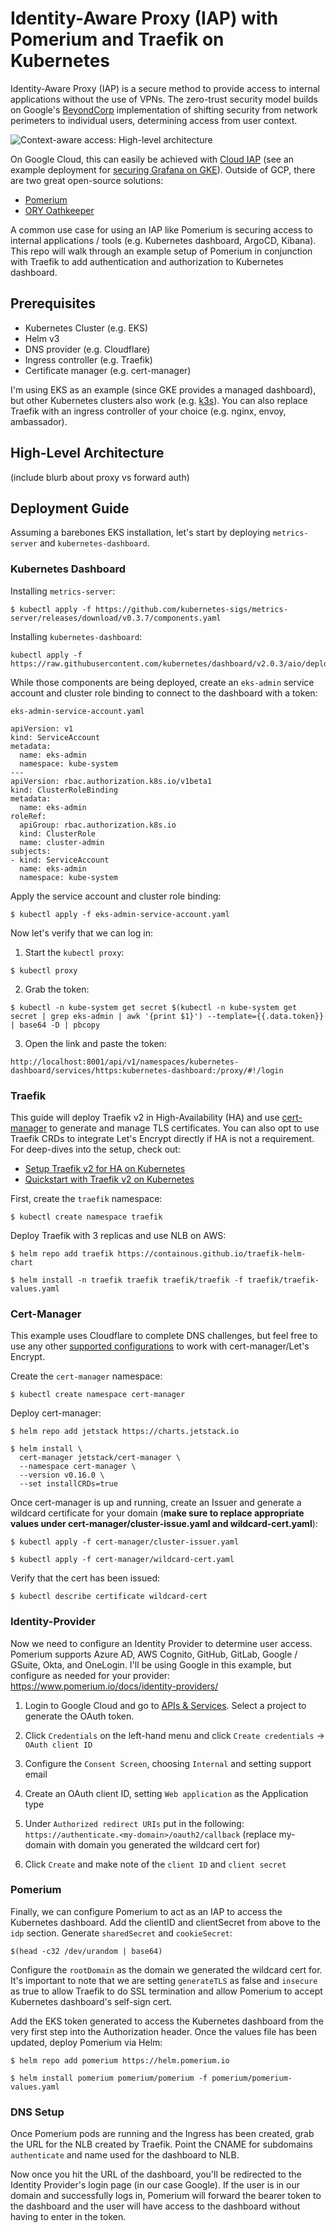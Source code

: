 # Identity-Aware Proxy (IAP) with Pomerium and Traefik on Kubernetes
Identity-Aware Proxy (IAP) is a secure method to provide access to internal applications without the use of VPNs. The zero-trust security model builds on Google's [BeyondCorp](https://cloud.google.com/beyondcorp/) implementation of shifting security from network perimeters to individual users, determining access from user context. 

![Context-aware access: High-level architecture](https://storage.googleapis.com/gweb-cloudblog-publish/images/enabling_beyondcorp.max-1200x1200.png)

On Google Cloud, this can easily be achieved with [Cloud IAP](https://cloud.google.com/iap/) (see an example deployment for [securing Grafana on GKE](https://medium.com/google-cloud/practical-monitoring-with-prometheus-grafana-part-iv-d4f3f995cc78)). Outside of GCP, there are two great open-source solutions:

- [Pomerium](https://github.com/pomerium/pomerium)
- [ORY Oathkeeper](https://github.com/ory/oathkeeper)

A common use case for using an IAP like Pomerium is securing access to internal applications / tools (e.g. Kubernetes dashboard, ArgoCD, Kibana). This repo will walk through an example setup of Pomerium in conjunction with Traefik to add authentication and authorization to Kubernetes dashboard.

## Prerequisites
- Kubernetes Cluster (e.g. EKS)
- Helm v3 
- DNS provider (e.g. Cloudflare)
- Ingress controller (e.g. Traefik)
- Certificate manager (e.g. cert-manager)

I'm using EKS as an example (since GKE provides a managed dashboard), but other Kubernetes clusters also work (e.g. [k3s](https://k3s.io/)). You can also replace Traefik with an ingress controller of your choice (e.g. nginx, envoy, ambassador). 

## High-Level Architecture
(include blurb about proxy vs forward auth)

## Deployment Guide
Assuming a barebones EKS installation, let's start by deploying `metrics-server` and `kubernetes-dashboard`.

### Kubernetes Dashboard

Installing `metrics-server`:
```
$ kubectl apply -f https://github.com/kubernetes-sigs/metrics-server/releases/download/v0.3.7/components.yaml
```

Installing `kubernetes-dashboard`:
```
kubectl apply -f https://raw.githubusercontent.com/kubernetes/dashboard/v2.0.3/aio/deploy/recommended.yaml
```

While those components are being deployed, create an `eks-admin` service account and cluster role binding to connect to the dashboard with a token:

`eks-admin-service-account.yaml`

```
apiVersion: v1
kind: ServiceAccount
metadata:
  name: eks-admin
  namespace: kube-system
---
apiVersion: rbac.authorization.k8s.io/v1beta1
kind: ClusterRoleBinding
metadata:
  name: eks-admin
roleRef:
  apiGroup: rbac.authorization.k8s.io
  kind: ClusterRole
  name: cluster-admin
subjects:
- kind: ServiceAccount
  name: eks-admin
  namespace: kube-system
```

Apply the service account and cluster role binding:

```
$ kubectl apply -f eks-admin-service-account.yaml
```

Now let's verify that we can log in:

1. Start the `kubectl proxy`: 
```
$ kubectl proxy
```

2. Grab the token:
```
$ kubectl -n kube-system get secret $(kubectl -n kube-system get secret | grep eks-admin | awk '{print $1}') --template={{.data.token}} | base64 -D | pbcopy
```

3. Open the link and paste the token:
```
http://localhost:8001/api/v1/namespaces/kubernetes-dashboard/services/https:kubernetes-dashboard:/proxy/#!/login
```

### Traefik 
This guide will deploy Traefik v2 in High-Availability (HA) and use [cert-manager](https://github.com/jetstack/cert-manager) to generate and manage TLS certificates. You can also opt to use Traefik CRDs to integrate Let's Encrypt directly if HA is not a requirement. For deep-dives into the setup, check out:

- [Setup Traefik v2 for HA on Kubernetes](https://medium.com/dev-genius/setup-traefik-v2-for-ha-on-kubernetes-20311204fa6f)
- [Quickstart with Traefik v2 on Kubernetes](https://medium.com/dev-genius/quickstart-with-traefik-v2-on-kubernetes-e6dff0d65216)

First, create the `traefik` namespace:

```
$ kubectl create namespace traefik
```

Deploy Traefik with 3 replicas and use NLB on AWS:

```
$ helm repo add traefik https://containous.github.io/traefik-helm-chart

$ helm install -n traefik traefik traefik/traefik -f traefik/traefik-values.yaml
```

### Cert-Manager
This example uses Cloudflare to complete DNS challenges, but feel free to use any other [supported configurations](https://cert-manager.io/docs/configuration/acme/) to work with cert-manager/Let's Encrypt. 

Create the `cert-manager` namespace:

```
$ kubectl create namespace cert-manager
```

Deploy cert-manager:

```
$ helm repo add jetstack https://charts.jetstack.io

$ helm install \
  cert-manager jetstack/cert-manager \
  --namespace cert-manager \
  --version v0.16.0 \
  --set installCRDs=true
```

Once cert-manager is up and running, create an Issuer and generate a wildcard certificate for your domain (**make sure to replace appropriate values under cert-manager/cluster-issue.yaml and wildcard-cert.yaml**):

```
$ kubectl apply -f cert-manager/cluster-issuer.yaml

$ kubectl apply -f cert-manager/wildcard-cert.yaml
```

Verify that the cert has been issued:

```
$ kubectl describe certificate wildcard-cert
```

### Identity-Provider
Now we need to configure an Identity Provider to determine user access. Pomerium supports Azure AD, AWS Cognito, GitHub, GitLab, Google / GSuite, Okta, and OneLogin. I'll be using Google in this example, but configure as needed for your provider: https://www.pomerium.io/docs/identity-providers/

1. Login to Google Cloud and go to [APIs & Services](https://console.developers.google.com/projectselector/apis/credentials?pli=1). Select a project to generate the OAuth token.

2. Click `Credentials` on the left-hand menu and click `Create credentials` -> `OAuth client ID`

3. Configure the `Consent Screen`, choosing `Internal` and setting support email

4. Create an OAuth client ID, setting `Web application` as the Application type

5. Under `Authorized redirect URIs` put in the following: `https://authenticate.<my-domain>/oauth2/callback` (replace my-domain with domain you generated the wildcard cert for)

6. Click `Create` and make note of the `client ID` and `client secret`

### Pomerium
Finally, we can configure Pomerium to act as an IAP to access the Kubernetes dashboard. Add the clientID and clientSecret from above to the `idp` section. Generate `sharedSecret` and `cookieSecret`:

```
$(head -c32 /dev/urandom | base64)
```

Configure the `rootDomain` as the domain we generated the wildcard cert for. It's important to note that we are setting `generateTLS` as false and `insecure` as true to allow Traefik to do SSL termination and allow Pomerium to accept Kubernetes dashboard's self-sign cert.

Add the EKS token generated to access the Kubernetes dashboard from the very first step into the Authorization header. Once the values file has been updated, deploy Pomerium via Helm:

```
$ helm repo add pomerium https://helm.pomerium.io

$ helm install pomerium pomerium/pomerium -f pomerium/pomerium-values.yaml
```

### DNS Setup 
Once Pomerium pods are running and the Ingress has been created, grab the URL for the NLB created by Traefik. Point the CNAME for subdomains `authenticate` and name used for the dashboard to NLB. 

Now once you hit the URL of the dashboard, you'll be redirected to the Identity Provider's login page (in our case Google). If the user is in our domain and successfully logs in, Pomerium will forward the bearer token to the dashboard and the user will have access to the dashboard without having to enter in the token. 